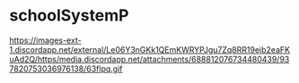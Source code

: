 # schoolSystemP
https://images-ext-1.discordapp.net/external/Le06Y3nGKk1QEmKWRYPJgu7Zq8RR19ejb2eaFKuAd2Q/https/media.discordapp.net/attachments/688812076734480439/937820753036976138/63flpq.gif
